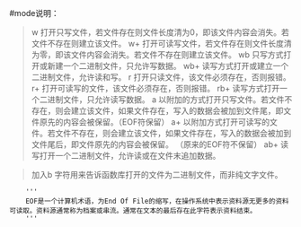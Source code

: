 #mode说明：
> w 打开只写文件，若文件存在则文件长度清为0，即该文件内容会消失。若文件不存在则建立该文件。
> w+ 打开可读写文件，若文件存在则文件长度清为零，即该文件内容会消失。若文件不存在则建立该文件。
> wb 只写方式打开或新建一个二进制文件，只允许写数据。
> wb+ 读写方式打开或建立一个二进制文件，允许读和写。
> r 打开只读文件，该文件必须存在，否则报错。
> r+ 打开可读写的文件，该文件必须存在，否则报错。
> rb+ 读写方式打开一个二进制文件，只允许读写数据。
> a 以附加的方式打开只写文件。若文件不存在，则会建立该文件，如果文件存在，写入的数据会被加到文件尾，即文件原先的内容会被保留。（EOF符保留）
> a+ 以附加方式打开可读写的文件。若文件不存在，则会建立该文件，如果文件存在，写入的数据会被加到文件尾后，即文件原先的内容会被保留。 （原来的EOF符不保留）
> ab+ 读写打开一个二进制文件，允许读或在文件末追加数据。

> 加入b 字符用来告诉函数库打开的文件为二进制文件，而非纯文字文件。

		'''
		EOF是一个计算机术语，为End Of File的缩写，在操作系统中表示资料源无更多的资料可读取。资料源通常称为档案或串流。通常在文本的最后存在此字符表示资料结束。
		'''
